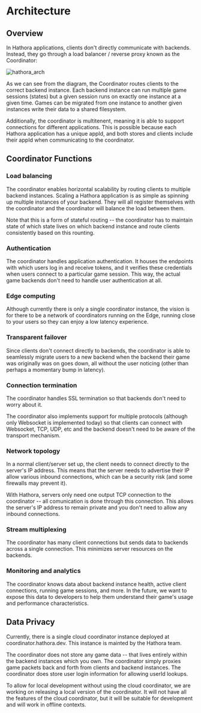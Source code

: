 # Architecture

## Overview

In Hathora applications, clients don't directly communicate with backends. Instead, they go through a load balancer / reverse proxy known as the Coordinator:

![hathora_arch](https://user-images.githubusercontent.com/5400947/155237946-68a01494-56ab-4472-975e-67c41eafde59.png)

As we can see from the diagram, the Coordinator routes clients to the correct backend instance. Each backend instance can run multiple game sessions (states) but a given session runs on exactly one instance at a given time. Games can be migrated from one instance to another given instances write their data to a shared filesystem.

Additionally, the coordinator is multitenent, meaning it is able to support connections for different applications. This is possible because each Hathora application has a unique appId, and both stores and clients include their appId when communicating to the coordinator.

## Coordinator Functions

### Load balancing

The coordinator enables horizontal scalability by routing clients to multiple backend instances. Scaling a Hathora application is as simple as spinning up multiple instances of your backend. They will all register themselves with the coordinator and the coordinator will balance the load between them.

Note that this is a form of stateful routing -- the coordinator has to maintain state of which state lives on which backend instance and route clients consistently based on this rounting.

### Authentication

The coordinator handles application authentication. It houses the endpoints with which users log in and receive tokens, and it verifies these credentials when users connect to a particular game session. This way, the actual game backends don't need to handle user authentication at all.

### Edge computing

Although currently there is only a single coordinator instance, the vision is for there to be a network of coordinators running on the Edge, running close to your users so they can enjoy a low latency experience.

### Transparent failover

Since clients don't connect directly to backends, the coordinator is able to seamlessly migrate users to a new backend when the backend their game was originally was on goes down, all without the user noticing (other than perhaps a momentary bump in latency).

### Connection termination

The coordinator handles SSL termination so that backends don't need to worry about it.

The coordinator also implements support for multiple protocols (although only Websocket is implemented today) so that clients can connect with Websocket, TCP, UDP, etc and the backend doesn't need to be aware of the transport mechanism.

### Network topology

In a normal client/server set up, the client needs to connect directly to the server's IP address. This means that the server needs to advertise their IP allow various inbound connections, which can be a security risk (and some firewalls may prevent it).

With Hathora, servers only need one output TCP connection to the coordinator -- all comunication is done through this connection. This allows the server's IP address to remain private and you don't need to allow any inbound connections.

### Stream multiplexing

The coordinator has many client connections but sends data to backends across a single connection. This minimizes server resources on the backends.

### Monitoring and analytics

The coordinator knows data about backend instance health, active client connections, running game sessions, and more. In the future, we want to expose this data to developers to help them understand their game's usage and performance characteristics.

## Data Privacy

Currently, there is a single cloud coordinator instance deployed at coordinator.hathora.dev. This instance is mainted by the Hathora team.

The coordinator does not store any game data -- that lives entirely within the backend instances which you own. The coordinator simply proxies game packets back and forth from clients and backend instances. The coordinator does store user login information for allowing userId lookups.

To allow for local development without using the cloud coordinator, we are working on releasing a local version of the coordinator. It will not have all the features of the cloud coordinator, but it will be suitable for development and will work in offline contexts.
